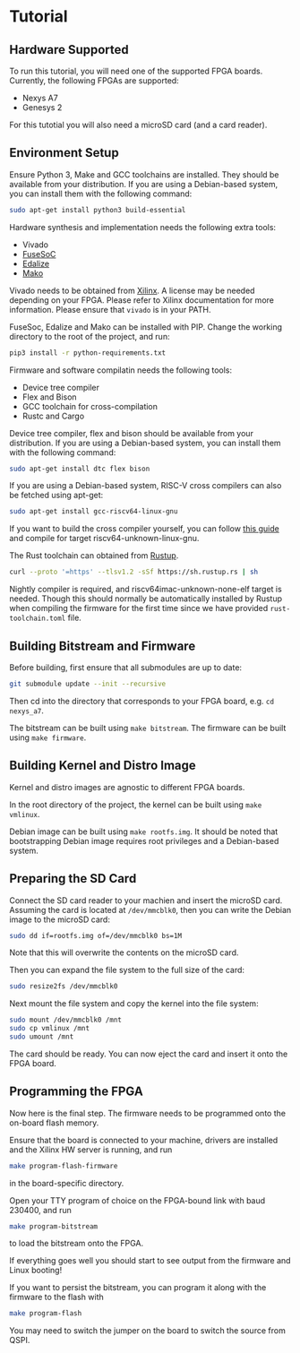 # Tutorial

## Hardware Supported

To run this tutorial, you will need one of the supported FPGA boards. Currently, the following FPGAs
are supported:
* Nexys A7
* Genesys 2

For this tutotial you will also need a microSD card (and a card reader).

## Environment Setup

Ensure Python 3, Make and GCC toolchains are installed. They should be available from your distribution. If you are using a Debian-based system,
you can install them with the following command:
```bash
sudo apt-get install python3 build-essential
```

Hardware synthesis and implementation needs the following extra tools:
* Vivado
* [FuseSoC](https://github.com/olofk/fusesoc)
* [Edalize](https://github.com/olofk/edalize)
* [Mako](https://github.com/sqlalchemy/mako)

Vivado needs to be obtained from [Xilinx](https://www.xilinx.com/support/download.html). A license may be needed depending on your FPGA. Please refer to Xilinx documentation for more information. Please ensure that `vivado` is in your PATH.

FuseSoc, Edalize and Mako can be installed with PIP. Change the working directory to the root of the project, and run:
```bash
pip3 install -r python-requirements.txt
```

Firmware and software compilatin needs the following tools:
* Device tree compiler
* Flex and Bison
* GCC toolchain for cross-compilation
* Rustc and Cargo

Device tree compiler, flex and bison should be available from your distribution. If you are using a Debian-based system,
you can install them with the following command:
```bash
sudo apt-get install dtc flex bison
```

If you are using a Debian-based system, RISC-V cross compilers can also be fetched using apt-get:
```bash
sudo apt-get install gcc-riscv64-linux-gnu
```
If you want to build the cross compiler yourself, you can follow [this guide](https://wiki.osdev.org/GCC_Cross-Compiler)
and compile for target riscv64-unknown-linux-gnu.

The Rust toolchain can obtained from [Rustup](https://rustup.rs/).
```bash
curl --proto '=https' --tlsv1.2 -sSf https://sh.rustup.rs | sh
```
Nightly compiler is required, and riscv64imac-unknown-none-elf target is needed. Though this should
normally be automatically installed by Rustup when compiling the firmware for the first time since
we have provided `rust-toolchain.toml` file.

## Building Bitstream and Firmware

Before building, first ensure that all submodules are up to date:
```bash
git submodule update --init --recursive
```

Then cd into the directory that corresponds to your FPGA board, e.g. `cd nexys_a7`.

The bitstream can be built using `make bitstream`. The firmware can be built using `make firmware`.

## Building Kernel and Distro Image

Kernel and distro images are agnostic to different FPGA boards.

In the root directory of the project, the kernel can be built using `make vmlinux`.

Debian image can be built using `make rootfs.img`. It should be noted that bootstrapping Debian image requires root privileges and a Debian-based system.

## Preparing the SD Card

Connect the SD card reader to your machien and insert the microSD card. Assuming the card is located at `/dev/mmcblk0`, then you can write the Debian image to the microSD card:
```bash
sudo dd if=rootfs.img of=/dev/mmcblk0 bs=1M
```
Note that this will overwrite the contents on the microSD card.

Then you can expand the file system to the full size of the card:
```bash
sudo resize2fs /dev/mmcblk0
```

Next mount the file system and copy the kernel into the file system:
```bash
sudo mount /dev/mmcblk0 /mnt
sudo cp vmlinux /mnt
sudo umount /mnt
```

The card should be ready. You can now eject the card and insert it onto the FPGA board.

## Programming the FPGA

Now here is the final step. The firmware needs to be programmed onto the on-board flash memory.

Ensure that the board is connected to your machine, drivers are installed and the Xilinx HW server is running, and run
```bash
make program-flash-firmware
```
in the board-specific directory.

Open your TTY program of choice on the FPGA-bound link with baud 230400, and run
```bash
make program-bitstream
```
to load the bitstream onto the FPGA.

If everything goes well you should start to see output from the firmware and Linux booting!

If you want to persist the bitstream, you can program it along with the firmware to the flash with
```bash
make program-flash
```
You may need to switch the jumper on the board to switch the source from QSPI.
